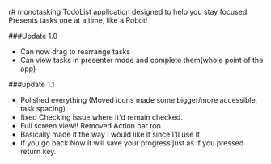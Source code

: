 r# monotasking
TodoList application designed to help you stay focused. Presents tasks one at a time, like a Robot!







###Update 1.0
- Can now drag to rearrange tasks
- Can view tasks in presenter mode and complete them(whole point of the app)


###update 1.1
- Polished everything (Moved icons made some bigger/more accessible, task spacing)
- fixed Checking issue where it'd remain checked.
- Full screen view!! Removed Action bar too.
- Basically made it the way I would like it since I'll use it
- If you go back Now it will save your progress just as if you pressed return key.
